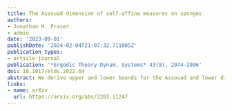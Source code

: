 ```yaml
---
title: The Assouad dimension of self-affine measures on sponges
authors:
- Jonathan M. Fraser
- admin
date: '2023-09-01'
publishDate: '2024-02-04T21:07:32.711005Z'
publication_types:
- article-journal
publication: '*Ergodic Theory Dynam. Systems* 43(9), 2974-2996'
doi: 10.1017/etds.2022.64
abstract: We derive upper and lower bounds for the Assouad and lower dimensions of self-affine measures in $\mathbb{R}^d$ generated by diagonal matrices and satisfying suitable separation conditions. The upper and lower bounds always coincide for $d=2,3$, yielding precise explicit formulae for those dimensions. Moreover, there are easy-to-check conditions guaranteeing that the bounds coincide for $d\geq4$. An interesting consequence of our results is that there can be a ‘dimension gap’ for such self-affine constructions, even in the plane. That is, we show that for some self-affine carpets of ‘Barański type’ the Assouad dimension of all associated self-affine measures strictly exceeds the Assouad dimension of the carpet by some fixed $\delta>0$ depending only on the carpet. We also provide examples of self-affine carpets of ‘Barański type’ where there is no dimension gap and in fact the Assouad dimension of the carpet is equal to the Assouad dimension of a carefully chosen self-affine measure.
links:
- name: arXiv
  url: https://arxiv.org/abs/2203.11247
---
```

